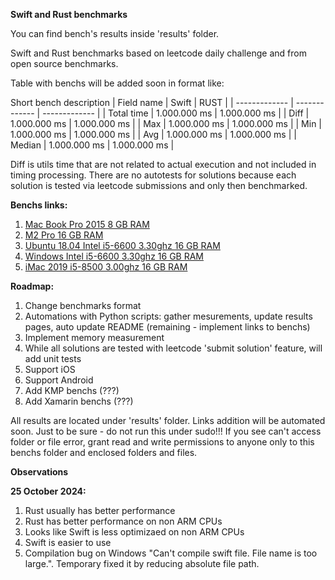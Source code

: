 **Swift and Rust benchmarks**

You can find bench's results inside 'results' folder.

Swift and Rust benchmarks based on leetcode daily challenge and from open source benchmarks.

Table with benchs will be added soon in format like:

Short bench description
| Field name  | Swift          | RUST         |
| ------------- | ------------- | ------------- |
| Total time      | 1.000.000 ms  | 1.000.000 ms  |
| Diff | 1.000.000 ms  | 1.000.000 ms  |
| Max | 1.000.000 ms  | 1.000.000 ms  |
| Min | 1.000.000 ms  | 1.000.000 ms  |
| Avg | 1.000.000 ms  | 1.000.000 ms  |
| Median | 1.000.000 ms  | 1.000.000 ms  |

Diff is utils time that are not related to actual execution and not included in timing processing.
There are no autotests for solutions because each solution is tested via leetcode submissions and only then benchmarked.

**Benchs links:**
1. [Mac Book Pro 2015 8 GB RAM](results/Darwin_intel(r)_core(tm)_i5-5287u_cpu_@_2.90ghz.md)
2. [M2 Pro 16 GB RAM](results/Darwin_apple_m2_pro.md)
3. [Ubuntu 18.04 Intel i5-6600 3.30ghz 16 GB RAM](results/Linux_intel(r)_core(tm)_i5-6600_cpu_@_3.30ghz.md)
4. [Windows Intel i5-6600 3.30ghz 16 GB RAM](results/Windows_intel(r)_core(tm)_i5-6600_cpu_@_3.30ghz.md)
5. [iMac 2019 i5-8500 3.00ghz 16 GB RAM](results/intel(r)_core(tm)_i5-8500_cpu_@_3.00ghz.md)

**Roadmap:**
1. Change benchmarks format
2. Automations with Python scripts: gather mesurements, update results pages, auto update README (remaining - implement links to benchs)
3. Implement memory measurement
4. While all solutions are tested with leetcode 'submit solution' feature, will add unit tests
5. Support iOS
6. Support Android
7. Add KMP benchs (???)
8. Add Xamarin benchs (???)

All results are located under 'results' folder. Links addition will be automated soon.
Just to be sure - do not run this under sudo!!! If you see can't access folder or file error, grant read and write permissions to anyone only to this benchs folder and enclosed folders and files.

**Observations**

**25 October 2024:**
1. Rust usually has better performance
2. Rust has better performance on non ARM CPUs
3. Looks like Swift is less optimizaed on non ARM CPUs
4. Swift is easier to use
5. Compilation bug on Windows "Can't compile swift file. File name is too large.". Temporary fixed it by reducing absolute file path.
